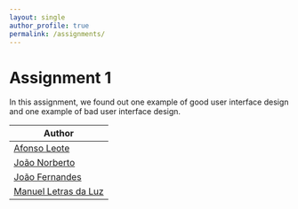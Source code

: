 ```yaml
---
layout: single
author_profile: true
permalink: /assignments/
---
```


# Assignment 1 
In this assignment, we found out one example of good user interface design and
one example of bad user interface design.   

| Author                                                                   | 
| -------------------------------------------------------------------------|
| <a href="/reports/section1.pdf" >Afonso Leote</a>         |          
| <a href="/reports/section1.pdf" >João Norberto</a>        |
| <a href="/reports/section1.pdf" >João Fernandes</a>       |
| <a href="/reports/section1.pdf" >Manuel Letras da Luz</a> |